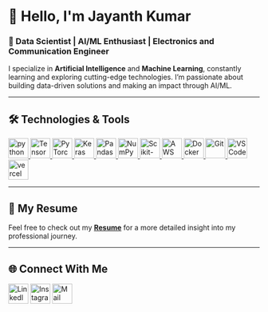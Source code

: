 # 👋 Hello, I'm Jayanth Kumar

### 🚀 Data Scientist | AI/ML Enthusiast | Electronics and Communication Engineer

I specialize in **Artificial Intelligence** and **Machine Learning**, constantly learning and exploring cutting-edge technologies. I’m passionate about building data-driven solutions and making an impact through AI/ML.

* * *

## 🛠 Technologies & Tools

<a href="https://www.python.org" target="_blank" rel="noreferrer">  <img src="https://www.vectorlogo.zone/logos/python/python-icon.svg" alt="python" width="40" height="40"/></a><a href="https://www.tensorflow.org" target="_blank" rel="noreferrer">  <img src="https://www.vectorlogo.zone/logos/tensorflow/tensorflow-icon.svg" alt="TensorFlow" width="40" height="40"/></a><a href="https://pytorch.org" target="_blank" rel="noreferrer">  <img src="https://www.vectorlogo.zone/logos/pytorch/pytorch-icon.svg" alt="PyTorch" width="40" height="40"/></a><a href="https://keras.io/" target="_blank" rel="noreferrer">  <img src="https://upload.wikimedia.org/wikipedia/commons/a/ae/Keras_logo.svg" alt="Keras" width="40" height="40"/></a><a href="https://pandas.pydata.org/" target="_blank" rel="noreferrer">  <img src="https://cdn.worldvectorlogo.com/logos/pandas.svg" alt="Pandas" width="40" height="40"/></a><a href="https://numpy.org/" target="_blank" rel="noreferrer">  <img src="https://www.vectorlogo.zone/logos/numpy/numpy-icon.svg" alt="NumPy" width="40" height="40"/></a><a href="https://scikit-learn.org/" target="_blank" rel="noreferrer">  <img src="https://icon.icepanel.io/Technology/svg/scikit-learn.svg" alt="Scikit-Learn" width="40" height="40"/></a><a href="https://aws.amazon.com/" target="_blank" rel="noreferrer">  <img src="https://www.vectorlogo.zone/logos/amazon_aws/amazon_aws-icon.svg" alt="AWS" width="40" height="40"/></a><a href="https://www.docker.com/" target="_blank" rel="noreferrer">  <img src="https://www.vectorlogo.zone/logos/docker/docker-icon.svg" alt="Docker" width="40" height="40"/></a><a href="https://git-scm.com/" target="_blank" rel="noreferrer">  <img src="https://www.vectorlogo.zone/logos/git-scm/git-scm-icon.svg" alt="Git" width="40" height="40"/></a><a href="https://code.visualstudio.com/" target="_blank" rel="noreferrer">  <img src="https://cdn.worldvectorlogo.com/logos/visual-studio-code-1.svg" alt="VSCode" width="40" height="40"/></a><a href="https://aws.amazon.com/?nc2=h_lg" target="_blank" rel="noreferrer">  <img src="https://www.svgrepo.com/show/448266/aws.svg" alt="vercel" width="40" height="40"/></a>

* * *

## 📜 My Resume

Feel free to check out my **[Resume](#)** for a more detailed insight into my professional journey.

* * *

## 🌐 Connect With Me

<p align="left">  <a href="https://www.linkedin.com/in/jnthxo/" target="_blank"><img align="center" src="https://www.vectorlogo.zone/logos/linkedin/linkedin-icon.svg" alt="LinkedIn" height="40" width="40" /></a>  <a href="https://www.instagram.com/jnth.xo/" target="_blank"><img align="center" src="https://www.vectorlogo.zone/logos/instagram/instagram-icon.svg" alt="Instagram" height="40" width="40" /></a>    <a href="bjk1732002@gmail.com" target="_blank"><img align="center" src="https://www.vectorlogo.zone/logos/gmail/gmail-icon.svg" alt="Mail" height="40" width="40" /></a></p>
